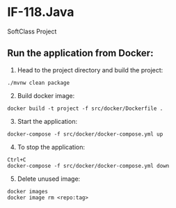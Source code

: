 # IF-118.Java
SoftClass Project

## Run the application from Docker:
1. Head to the project directory and build the project:
```
./mvnw clean package
```
2. Build docker image:
```
docker build -t project -f src/docker/Dockerfile .
```
3. Start the application:
```
docker-compose -f src/docker/docker-compose.yml up
```
4. To stop the application:
```
Ctrl+C
docker-compose -f src/docker/docker-compose.yml down
```
5. Delete unused image:
```
docker images
docker image rm <repo:tag>
```

